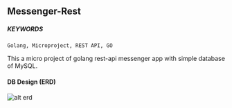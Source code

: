 ## Messenger-Rest
##### KEYWORDS
    Golang, Microproject, REST API, GO
This a micro project of golang rest-api messenger app with simple database of MySQL.
#### DB Design (ERD)
![alt erd](https://github.com/manishdhakal/golang-messenger/img/erd.jpg)